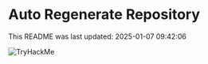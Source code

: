 # Auto Regenerate Repository

This README was last updated: 2025-01-07 09:42:06

 ![TryHackMe](https://tryhackme.com/badge/533634)